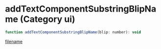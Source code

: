 # addTextComponentSubstringBlipName (Category ui)

```js
function addTextComponentSubstringBlipName(blip: number): void
```

[filename](addTextComponentSubstringBlipName_m.md ':include')